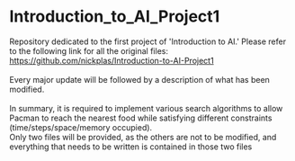 # Introduction_to_AI_Project1

Repository dedicated to the first project of 'Introduction to AI.' Please refer to the following link for all the original files: https://github.com/nickplas/Introduction-to-AI-Project1<br /><br />
Every major update will be followed by a description of what has been modified.<br /><br />
In summary, it is required to implement various search algorithms to allow Pacman to reach the nearest food while satisfying different constraints (time/steps/space/memory occupied). <br />
Only two files will be provided, as the others are not to be modified, and everything that needs to be written is contained in those two files

